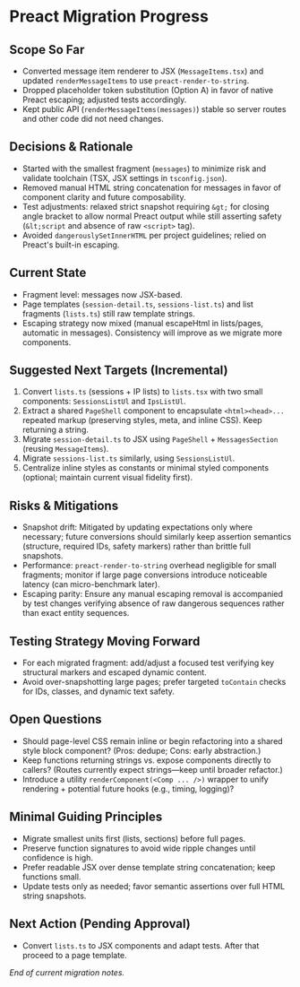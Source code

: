 # Preact Migration Progress

## Scope So Far
- Converted message item renderer to JSX (`MessageItems.tsx`) and updated `renderMessageItems` to use `preact-render-to-string`.
- Dropped placeholder token substitution (Option A) in favor of native Preact escaping; adjusted tests accordingly.
- Kept public API (`renderMessageItems(messages)`) stable so server routes and other code did not need changes.

## Decisions & Rationale
- Started with the smallest fragment (`messages`) to minimize risk and validate toolchain (TSX, JSX settings in `tsconfig.json`).
- Removed manual HTML string concatenation for messages in favor of component clarity and future composability.
- Test adjustments: relaxed strict snapshot requiring `&gt;` for closing angle bracket to allow normal Preact output while still asserting safety (`&lt;script` and absence of raw `<script>` tag).
- Avoided `dangerouslySetInnerHTML` per project guidelines; relied on Preact's built-in escaping.

## Current State
- Fragment level: messages now JSX-based.
- Page templates (`session-detail.ts`, `sessions-list.ts`) and list fragments (`lists.ts`) still raw template strings.
- Escaping strategy now mixed (manual escapeHtml in lists/pages, automatic in messages). Consistency will improve as we migrate more components.

## Suggested Next Targets (Incremental)
1. Convert `lists.ts` (sessions + IP lists) to `lists.tsx` with two small components: `SessionsListUl` and `IpsListUl`.
2. Extract a shared `PageShell` component to encapsulate `<html><head>...` repeated markup (preserving styles, meta, and inline CSS). Keep returning a string.
3. Migrate `session-detail.ts` to JSX using `PageShell` + `MessagesSection` (reusing `MessageItems`).
4. Migrate `sessions-list.ts` similarly, using `SessionsListUl`.
5. Centralize inline styles as constants or minimal styled components (optional; maintain current visual fidelity first).

## Risks & Mitigations
- Snapshot drift: Mitigated by updating expectations only where necessary; future conversions should similarly keep assertion semantics (structure, required IDs, safety markers) rather than brittle full snapshots.
- Performance: `preact-render-to-string` overhead negligible for small fragments; monitor if large page conversions introduce noticeable latency (can micro-benchmark later).
- Escaping parity: Ensure any manual escaping removal is accompanied by test changes verifying absence of raw dangerous sequences rather than exact entity sequences.

## Testing Strategy Moving Forward
- For each migrated fragment: add/adjust a focused test verifying key structural markers and escaped dynamic content.
- Avoid over-snapshotting large pages; prefer targeted `toContain` checks for IDs, classes, and dynamic text safety.

## Open Questions
- Should page-level CSS remain inline or begin refactoring into a shared style block component? (Pros: dedupe; Cons: early abstraction.)
- Keep functions returning strings vs. expose components directly to callers? (Routes currently expect strings—keep until broader refactor.)
- Introduce a utility `renderComponent(<Comp ... />)` wrapper to unify rendering + potential future hooks (e.g., timing, logging)?

## Minimal Guiding Principles
- Migrate smallest units first (lists, sections) before full pages.
- Preserve function signatures to avoid wide ripple changes until confidence is high.
- Prefer readable JSX over dense template string concatenation; keep functions small.
- Update tests only as needed; favor semantic assertions over full HTML string snapshots.

## Next Action (Pending Approval)
- Convert `lists.ts` to JSX components and adapt tests. After that proceed to a page template.

*End of current migration notes.*
